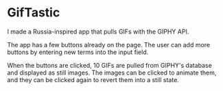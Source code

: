 # GifTastic

I made a Russia-inspired app that pulls GIFs with the GIPHY API.

The app has a few buttons already on the page. The user can add more buttons by entering new terms into the input field.

When the buttons are clicked, 10 GIFs are pulled from GIPHY's database and displayed as still images. The images can be clicked to animate them, and they can be clicked again to revert them into a still state.
